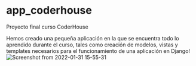 # app_coderhouse
Proyecto final curso CoderHouse

Hemos creado una pequeña aplicación en la que se encuentra todo lo aprendido durante el curso, tales como creación de modelos, vistas y templates necesarios para el funcionamiento de una aplicación en Django!
![Screenshot from 2022-01-31 15-55-31](https://user-images.githubusercontent.com/57677677/153725126-bfde88c9-b0c3-4114-b5dc-fd64458c385a.png)
